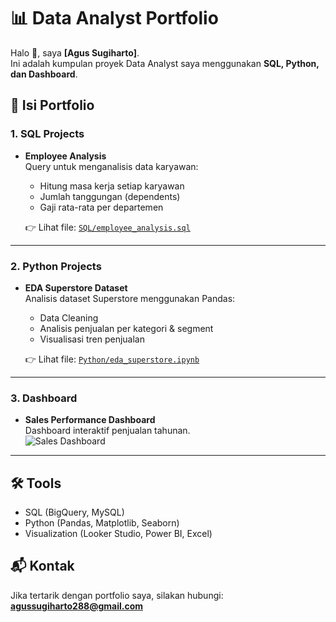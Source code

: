 # 📊 Data Analyst Portfolio

Halo 👋, saya **[Agus Sugiharto]**.  
Ini adalah kumpulan proyek Data Analyst saya menggunakan **SQL, Python, dan Dashboard**.

## 📌 Isi Portfolio

### 1. SQL Projects
- **Employee Analysis**  
  Query untuk menganalisis data karyawan:
  - Hitung masa kerja setiap karyawan
  - Jumlah tanggungan (dependents)
  - Gaji rata-rata per departemen  

  👉 Lihat file: [`SQL/employee_analysis.sql`](SQL/employee_analysis.sql)

---

### 2. Python Projects
- **EDA Superstore Dataset**  
  Analisis dataset Superstore menggunakan Pandas:
  - Data Cleaning
  - Analisis penjualan per kategori & segment
  - Visualisasi tren penjualan  

  👉 Lihat file: [`Python/eda_superstore.ipynb`](Python/eda_superstore.ipynb)

---

### 3. Dashboard
- **Sales Performance Dashboard**  
  Dashboard interaktif penjualan tahunan.  
  ![Sales Dashboard](Dashboard/sales_dashboard.png)

---

## 🛠 Tools
- SQL (BigQuery, MySQL)
- Python (Pandas, Matplotlib, Seaborn)
- Visualization (Looker Studio, Power BI, Excel)

## 📬 Kontak
Jika tertarik dengan portfolio saya, silakan hubungi: **agussugiharto288@gmail.com**
